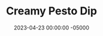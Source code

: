 ---
layout: post
title:  "Creamy Pesto Dip"
date:   2023-04-23 00:00:00 -05000
categories: 
- Recipes
- Sauces, etc.
permalink: /recipes/creamy-pesto
image: /assets/Food/Spreads, Sauces, Toppings/Creamy Pesto/pesto-cover.jpg
ing: pesto-ing
facts: pesto-facts
Prep: 10
Rest: 
Cook: 
Source1: https://www.youtube.com/watch?v=1eXvV-7pOp0
Source2: 
tags: 
- pesto
- sauce
- dip
- sprea
- cottage cheese
- protein
- spinach
- collard greens
- kale
- chopped
- almond
- peanut
- pistachio
- pine nut
- toasted nuts
- grated cheese
Description: This pesto is more of a spread than a sauce, and is my personal favorite for dipping raw vegetables or for spreading on a sandwich. It's made creamy by swapping olive oil for cottage cheese, which is honestly way better than it sounds. I know you're probably scared of cottage cheese reading through many of these recipes, but honestly give it a shot, you'll be surprised. Each serving is about 40g.
Instructions: 
- Toast the nuts over medium heat in a dry pan for 2-3 minutes.  Any nuts will work here - almonds, peanuts, pistachios, etc., or none if you have a nut allergy<br><br>

- Add the nuts, cheeses, spinach, garlic and salt to a food processor. Blend on high until everything is finely blended, about 45 seconds. Scrape down the sides if needed<br><br>
- <center><img src="/assets/Food/Spreads, Sauces, Toppings/Creamy Pesto/pesto-2.jpg" alt="" class="instruction-image"></center>

- Add in the cottage cheese and blend until fully combined. Season with salt to taste.  Transfer to a mason jar and store in the fridge for up to a few days
---
